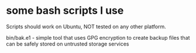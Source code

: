 # some bash scripts I use

Scripts should work on Ubuntu, NOT tested on any other platform.

bin/bak.e1 - simple tool that uses GPG encryption to create backup files that can be safely stored on untrusted storage services


